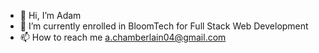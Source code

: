 - 👋 Hi, I’m Adam
- 🌱 I’m currently enrolled in BloomTech for Full Stack Web Development
- 📫 How to reach me a.chamberlain04@gmail.com

<!---
AChamberlain04/AChamberlain04 is a ✨ special ✨ repository because its `README.md` (this file) appears on your GitHub profile.
You can click the Preview link to take a look at your changes.
--->
